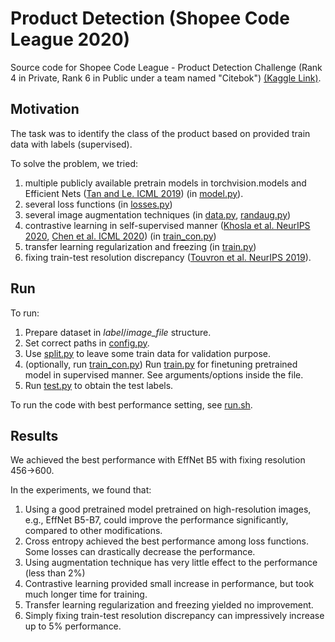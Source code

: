 # Product Detection (Shopee Code League 2020)

Source code for Shopee Code League - Product Detection Challenge (Rank 4 in Private, Rank 6 in Public under a team named "Citebok") [(Kaggle Link)](https://www.kaggle.com/c/shopee-product-detection-open).

## Motivation
The task was to identify the class of the product based on provided train data with labels (supervised). 

To solve the problem, we tried:
1. multiple publicly available pretrain models in torchvision.models and Efficient Nets ([Tan and Le. ICML 2019](https://arxiv.org/abs/1905.11946)) (in [model.py](model.py)).
2. several loss functions (in [losses.py](losses.py))
3. several image augmentation techniques (in [data.py](data.py), [randaug.py](randaug.py))
4. contrastive learning in self-supervised manner ([Khosla et al. NeurIPS 2020](https://proceedings.neurips.cc/paper/2020/hash/d89a66c7c80a29b1bdbab0f2a1a94af8-Abstract.html), [Chen et al. ICML 2020](https://arxiv.org/pdf/2002.05709.pdf)) (in [train_con.py](train_con.py))
5. transfer learning regularization and freezing (in [train.py](train.py))
6. fixing train-test resolution discrepancy ([Touvron et al. NeurIPS 2019](https://papers.nips.cc/paper/2019/hash/d03a857a23b5285736c4d55e0bb067c8-Abstract.html)).

## Run

To run:
1. Prepare dataset in *label*/*image_file* structure.
2. Set correct paths in [config.py](config.py).
3. Use [split.py](split.py) to leave some train data for validation purpose.
4. (optionally, run [train_con.py](train_con.py)) Run [train.py](train.py) for finetuning pretrained model in supervised manner. See arguments/options inside the file.
5. Run [test.py](test.py) to obtain the test labels.

To run the code with best performance setting, see [run.sh](run.sh).

## Results
We achieved the best performance with EffNet B5 with fixing resolution 456->600.

In the experiments, we found that:
1. Using a good pretrained model pretrained on high-resolution images, e.g., EffNet B5-B7, could improve the performance significantly, compared to other modifications.
2. Cross entropy achieved the best performance among loss functions. Some losses can drastically decrease the performance.
3. Using augmentation technique has very little effect to the performance (less than 2%)
4. Contrastive learning provided small increase in performance, but took much longer time for training.
5. Transfer learning regularization and freezing yielded no improvement.
6. Simply fixing train-test resolution discrepancy can impressively increase up to 5% performance.
